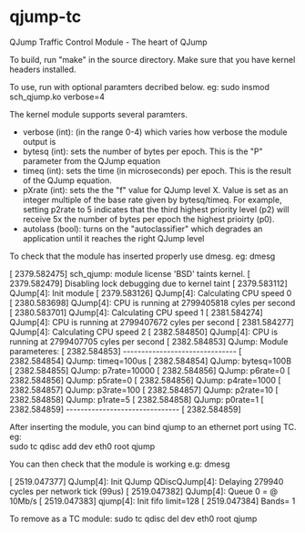 # qjump-tc
QJump Traffic Control Module - The heart of QJump

To build, run "make" in the source directory. Make sure that you have kernel headers installed.

To use, run with optional paramters decribed below. eg:
sudo insmod sch_qjump.ko verbose=4

The kernel module supports several paramters. 
- verbose (int):    (in the range 0-4) which varies how verbose the module output is
- bytesq (int):     sets the number of bytes per epoch. This is the "P" parameter from the QJump equation
- timeq (int):      sets the time (in microseconds) per epoch. This is the result of the QJump equation. 
- pXrate (int):     sets the the "f" value for QJump level X. Value is set as an integer multiple of the base rate given by bytesq/timeq. For example, setting p2rate to 5 indicates that the third highest priority level (p2) will receive 5x the number of bytes per epoch the highest prioirty (p0).
- autolass (bool):  turns on the "autoclassifier" which degrades an application until it reaches the right QJump level

To check that the module has inserted properly use dmesg. eg:
dmesg

[ 2379.582475] sch_qjump: module license 'BSD' taints kernel.
[ 2379.582479] Disabling lock debugging due to kernel taint
[ 2379.583112] QJump[4]: Init module
[ 2379.583126] QJump[4]: Calculating CPU speed 0
[ 2380.583698] QJump[4]: CPU is running at 2799405818 cyles per second
[ 2380.583701] QJump[4]: Calculating CPU speed 1
[ 2381.584274] QJump[4]: CPU is running at 2799407672 cyles per second
[ 2381.584277] QJump[4]: Calculating CPU speed 2
[ 2382.584850] QJump[4]: CPU is running at 2799407705 cyles per second
[ 2382.584853] QJump: Module parameteres:
[ 2382.584853] -------------------------------
[ 2382.584854] QJump: timeq=100us
[ 2382.584854] QJump: bytesq=100B
[ 2382.584855] QJump: p7rate=10000
[ 2382.584856] QJump: p6rate=0
[ 2382.584856] QJump: p5rate=0
[ 2382.584856] QJump: p4rate=1000
[ 2382.584857] QJump: p3rate=100
[ 2382.584857] QJump: p2rate=10
[ 2382.584858] QJump: p1rate=5
[ 2382.584858] QJump: p0rate=1
[ 2382.584859] -------------------------------
[ 2382.584859] 

After inserting the module, you can bind qjump to an ethernet port using TC. eg:  
sudo tc qdisc add dev eth0 root qjump

You can then check that the module is working e.g:
dmesg

[ 2519.047377] QJump[4]: Init QJump QDiscQJump[4]: Delaying 279940 cycles per network tick (99us)
[ 2519.047382] QJump[4]: Queue 0 = @ 10Mb/s 
[ 2519.047383] qjump[4]: Init fifo limit=128
[ 2519.047384] Bands= 1

To remove as a TC module:
sudo tc qdisc del dev eth0 root qjump



